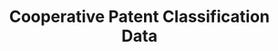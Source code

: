 ---
layout: default
bigquery: https://console.cloud.google.com/bigquery?p=patents-public-data&d=cpc&page=dataset
citation: '“Cooperative Patent Classification” by the EPO and USPTO, for public use. '
contributors: EPO, USPTO
cost: None
description: Cooperative Patent Classification Data contains the scheme and definitions
  of the Cooperative Patent Classification system for classifying patent documents.
  The CPC is the result of a partnership between the EPO and the USPTO in their joint
  effort to develop a common, internationally compatible classification system for
  technical documents, in particular patent publications, which will be used by both
  offices in the patent granting process
documentation: https://www.cooperativepatentclassification.org/cpcSchemeAndDefinitions
last_edit: Mon, 04 Apr 2022 19:07:06 GMT
location: https://www.cooperativepatentclassification.org/index
maintained_by: USPTO, EPO
schema_fields: '[''breakdown_code'', ''date_revised'', ''ipcConcordant'', ''title_full'',
  ''applicationReferences'', ''titleFull'', ''child_groups'', ''childGroups'', ''residualReferences'',
  ''additional_only'', ''residual_references'', ''informativeReferences'', ''parents'',
  ''ipc_concordant'', ''application_references'', ''glossary'', ''not_allocatable'',
  ''limitingReferences'', ''symbol'', ''synonyms'', ''notAllocatable'', ''breakdownCode'',
  ''children'', ''level'', ''informative_references'', ''titlePart'', ''definition'',
  ''sizeCache'', ''limiting_references'', ''dateRevised'', ''title_part'', ''status'']'
shortname: cooperative_patent_classification
tags:
- patents
- science
title: Cooperative Patent Classification Data
uuid: 984374a7-16e9-4b35-9445-458daceb01bf
---